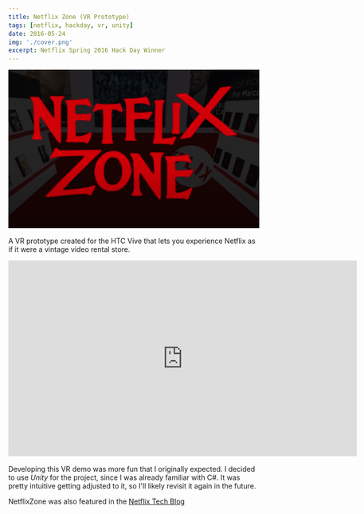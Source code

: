 ```yaml
---
title: Netflix Zone (VR Prototype)
tags: [netflix, hackday, vr, unity]
date: 2016-05-24
img: './cover.png'
excerpt: Netflix Spring 2016 Hack Day Winner
---
```


<img class="aligncenter" src="./cover.png" alt="" />

A VR prototype created for the HTC Vive that lets you experience Netflix as if it were a vintage video rental store.

<iframe width="700" height="393" src="https://www.youtube.com/embed/DOyWUHcK06E" frameborder="0" gesture="media" allow="encrypted-media" allowfullscreen></iframe>

Developing this VR demo was more fun that I originally expected. I decided to use _Unity_ for the project, since I was already familiar
with C#. It was pretty intuitive getting adjusted to it, so I'll likely revisit it again in the future.

NetflixZone was also featured in the [Netflix Tech Blog](https://netflixtechblog.com/netflix-hack-day-spring-2016-aae715280515)
